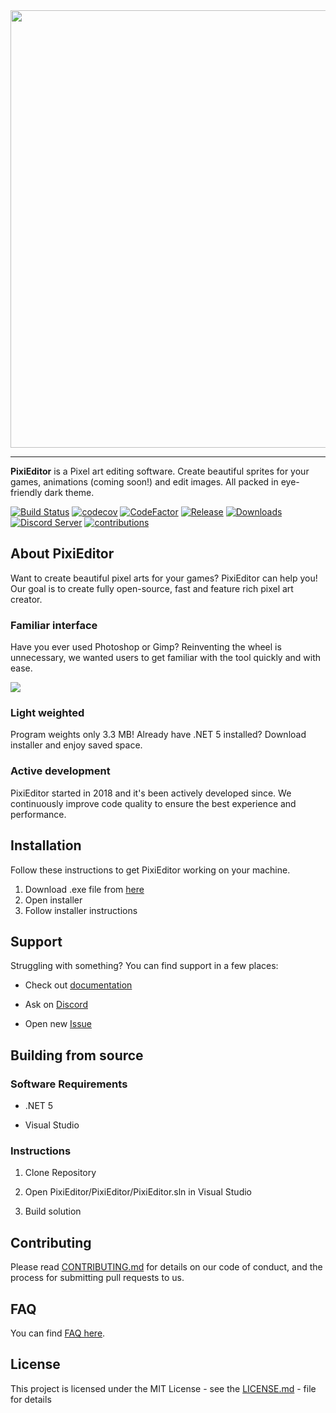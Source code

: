 <img src="https://user-images.githubusercontent.com/25402427/102633463-c1d3bb80-4150-11eb-8262-535e568fa781.png" width="700">

---

**PixiEditor** is a Pixel art editing software. Create beautiful sprites for your games, animations (coming soon!) and edit images. All packed in eye-friendly dark theme.

[![Build Status](https://img.shields.io/azure-devops/build/flabbet/PixiEditor/6/master)](https://dev.azure.com/flabbet/PixiEditor/_build?definitionId=6) 
[![codecov](https://codecov.io/gh/PixiEditor/PixiEditor/branch/master/graph/badge.svg)](https://codecov.io/gh/PixiEditor/PixiEditor)
[![CodeFactor](https://www.codefactor.io/repository/github/pixieditor/pixieditor/badge)](https://www.codefactor.io/repository/github/pixieditor/pixieditor)
[![Release](https://img.shields.io/github/v/release/flabbet/PixiEditor)](https://github.com/flabbet/PixiEditor/releases) 
[![Downloads](https://img.shields.io/github/downloads/PixiEditor/PixiEditor/total)](https://github.com/flabbet/PixiEditor/releases)
[![Discord Server](https://badgen.net/badge/discord/join%20chat/7289DA?icon=discord)](https://discord.gg/qSRMYmq) 
[![contributions](https://img.shields.io/badge/contributions-open-brightgreen)](https://github.com/flabbet/PixiEditor/pulls)

## About PixiEditor

Want to create beautiful pixel arts for your games? PixiEditor can help you! Our goal is to create fully open-source, fast and feature rich pixel art creator. 

### Familiar interface

Have you ever used Photoshop or Gimp? Reinventing the wheel is unnecessary, we wanted users to get familiar with the tool quickly and with ease. 

![](https://github.com/flabbet/PixiEditor/blob/master/Screenshot.png)



### Light weighted

Program weights only 3.3 MB! Already have .NET 5 installed? Download installer and enjoy saved space.

### Active development

PixiEditor started in 2018 and it's been actively developed since. We continuously improve code quality to ensure the best experience and performance.



## Installation

Follow these instructions to get PixiEditor working on your machine.

1. Download .exe file from [here](https://github.com/flabbet/PixiEditor/releases)
2. Open installer
3. Follow installer instructions



## Support

Struggling with something? You can find support in a few places:

* Check out [documentation](https://github.com/flabbet/PixiEditor/wiki)

* Ask on [Discord](https://discord.gg/qSRMYmq)
* Open new [Issue](https://github.com/flabbet/PixiEditor/issues)



## Building from source

### Software Requirements

* .NET 5

* Visual Studio

### Instructions

1. Clone Repository

2. Open PixiEditor/PixiEditor/PixiEditor.sln in Visual Studio

3. Build solution

## Contributing 

Please read [CONTRIBUTING.md](https://github.com/flabbet/PixiEditor/blob/master/CONTRIBUTING.md) for details on our code of conduct, and the process for submitting pull requests to us.

## FAQ

You can find [FAQ here](https://github.com/PixiEditor/PixiEditor/wiki/FAQ).

## License

This project is licensed under the MIT License - see the [LICENSE.md](https://github.com/flabbet/PixiEditor/blob/master/LICENSE) - file for details
